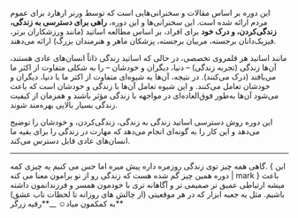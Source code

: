 این دوره بر اساس مقالات و سخنرانی‌هایی است که توسط ورنر ارهارد برای عموم مردم ارائه شده است. این سخنرانی‌ها و این دوره، **راهی برای دسترسی به زندگی، زندگی‌کردن، و درک خود** برای افراد، بر اساس مطالعه اساتید (مانند ورزشکاران برتر، فیزیک‌دانان برجسته، مربیان برجسته، پزشکان ماهر و هنرمندان بزرگ) ارائه می‌دهند.

مانند اساتید هر قلمروی تخصصی، در حالی که اساتید زندگی ذاتاً انسان‌های عادی هستند، آن‌ها زندگی (تجربه زندگی) – دنیا، دیگران و خودشان – را به شکلی متفاوت از اکثر ما می‌بافند (درک می‌کنند). در نتیجه، آن‌ها به شیوه‌ای متفاوت از اکثر ما با دنیا، دیگران و خودشان تعامل می‌کنند. و این شیوه تعامل آن‌ها با زندگی و خودشان است که باعث می‌شود آن‌ها به‌طور فوق‌العاده‌ای در مواجهه با زندگی مؤثر باشند و همزمان از کیفیت زندگی بسیار بالایی بهره‌مند شوند.

این دوره روش دسترسی اساتید زندگی به زندگی، زندگی‌کردن، و خودشان را توضیح می‌دهد و این کار را به گونه‌ای انجام می‌دهد که مهارت در زندگی را برای بقیه ما انسان‌های عادی قابل دسترس می‌کند.

---

<div class="row">
  <div class="col-md-12 col-6">
گاهی همه چیز توی زندگی روزمره داره پیش میره اما حس می کنیم یه چیزی کمه. { این دوره همین چیز گم شده هست که زندگی رو از نو برامون معنا می کنه | mark } باعث میشه ارتباطی عمیق تر صمیمی تر و آگاهانه تری با خودمون همسر و فرزندانمون داشته باشیم. مثل یه جعبه ابزار که در هر موقعیتی (از چالش های روزانه تا لحظات ناب عشق) به کمکمون میاد☺️  
__**رقیه زرگر**
  </div>
  <div class="col-md-12 col-6"></div>
</div>
